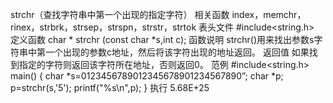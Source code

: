 strchr（查找字符串中第一个出现的指定字符）
相关函数
index，memchr，rinex，strbrk，strsep，strspn，strstr，strtok
表头文件
#include<string.h>
定义函数
char * strchr (const char *s,int c);
函数说明
strchr()用来找出参数s字符串中第一个出现的参数c地址，然后将该字符出现的地址返回。
返回值
如果找到指定的字符则返回该字符所在地址，否则返回0。
范例
#include<string.h>
main()
{
char *s=0123456789012345678901234567890”;
char *p;
p=strchr(s,'5');
printf("%s\n",p);
}
执行
5.68E+25